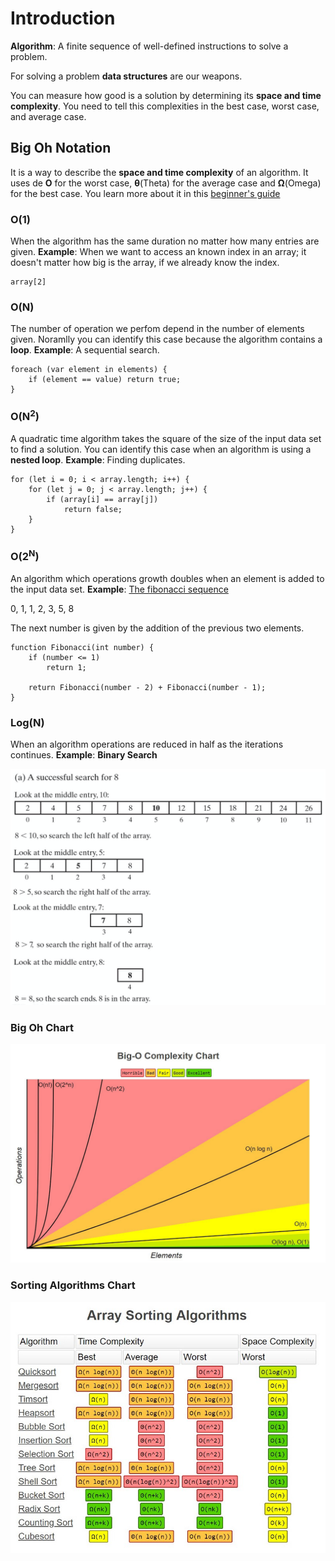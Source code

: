 # Introduction
**Algorithm**: A finite sequence of well-defined instructions to solve a problem.

For solving a problem **data structures** are our weapons.

You can measure how good is a solution by determining its **space and time complexity**. You need to tell this complexities in the best case, worst case, and average case.

## Big Oh Notation
It is a way to describe the **space and time complexity** of an algorithm. It uses de **O** for the worst case, **θ**(Theta) for the average case and **Ω**(Omega) for the best case. You learn more about it in this [beginner's guide](https://rob-bell.net/2009/06/a-beginners-guide-to-big-o-notation/)

### O(1)
When the algorithm has the same duration no matter how many entries are given. **Example**: When we want to access an known index in an array; it doesn't matter how big is the array, if we already know the index.
``` 
array[2]
```

### O(N)
The number of operation we perfom depend in the number of elements given. Noramlly you can identify this case because the algorithm contains a **loop**. **Example**: A sequential search.

```
foreach (var element in elements) {
    if (element == value) return true;
}
```

### O(N<sup>2</sup>)
A quadratic time algorithm takes the square of the size of the input data set to find a solution. You can identify this case when an algorithm is using a **nested loop**. **Example**: Finding duplicates.
```
for (let i = 0; i < array.length; i++) {
	for (let j = 0; j < array.length; j++) {
		if (array[i] == array[j])
			return false;
	}
}
```

### O(2<sup>N</sup>)
An algorithm which operations growth doubles when an element is added to the input data set. **Example**: [The fibonacci sequence](https://en.wikipedia.org/wiki/Fibonacci_number) 

0, 1, 1, 2, 3, 5, 8

The next number is given by the addition of the previous two elements.

```
function Fibonacci(int number) {
	if (number <= 1)
		return 1;
	
	return Fibonacci(number - 2) + Fibonacci(number - 1);
}
```

### Log(N)
When an algorithm operations are reduced in half as the iterations continues. **Example**: **Binary Search**

![Binary search Image](https://raw.githubusercontent.com/dsudevelopersclub/interviewPrep/master/Introduction/images/binarySearch.png)

### Big Oh Chart

![Big Oh Chart](https://raw.githubusercontent.com/dsudevelopersclub/interviewPrep/master/Introduction/images/bigOhChart.png)

### Sorting Algorithms Chart
![Sorting Algorithms Chart](https://raw.githubusercontent.com/dsudevelopersclub/interviewPrep/master/Introduction/images/bigOhSortingAlgorithms.png)